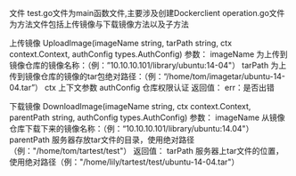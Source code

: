 文件
	test.go文件为main函数文件,主要涉及创建Dockerclient
	operation.go文件为方法文件包括上传镜像与下载镜像方法以及子方法


上传镜像
UploadImage(imageName string, tarPath string, ctx context.Context, authConfig types.AuthConfig)
参数：
	imageName	为上传到镜像仓库的镜像名称：（例：”10.10.10.101/library/ubuntu:14-04"）
	tarPath  为上传到镜像仓库的镜像的tar包绝对路径：（例：“/home/tom/imagetar/ubuntu-14-04.tar”）
	ctx		上下文参数
	authConfig	仓库权限认证
返回值：
	err：是否出错
	
下载镜像
DownloadImage(imageName string, ctx context.Context, parentPath string, authConfig types.AuthConfig)
参数：
	imageName	从镜像仓库下载下来的镜像名称：（例：“10.10.10.101/library/ubuntu:14.04"）
	parentPath	服务器存放tar文件的目录，使用绝对路径（例："/home/tom/tartest/test"）
返回值：
	tarPath		服务器上tar文件的位置，使用绝对路径（例："/home/lily/tartest/test/ubuntu-14-04.tar"）
